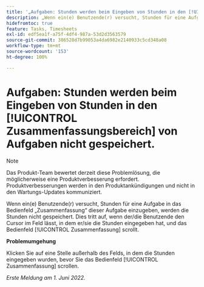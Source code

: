 ```yaml
---
title: '„Aufgaben: Stunden werden beim Eingeben von Stunden in den [!UICONTROL Zusammenfassungsbereich] von Aufgaben nicht gespeichert“'
description: „Wenn ein(e) Benutzende(r) versucht, Stunden für eine Aufgabe in das Bedienfeld ‚Zusammenfassung‘ dieser Aufgabe einzugeben, werden die Stunden nicht gespeichert. Dies tritt auf, wenn der/die Benutzende den Cursor im Feld lässt, in dem er/sie die Stunden eingegeben hat, und das Bedienfeld [!UICONTROL Zusammenfassung] scrollt“
hidefromtoc: true
feature: Tasks, Timesheets
exl-id: edf5ea1f-a75f-4df4-987a-53d2d3563579
source-git-commit: 386528d7b99053a4da6982e2140933c5cd348a08
workflow-type: tm+mt
source-wordcount: '153'
ht-degree: 100%

---
```


# Aufgaben: Stunden werden beim Eingeben von Stunden in den [!UICONTROL Zusammenfassungsbereich] von Aufgaben nicht gespeichert.

<!--Converted to story-->

>[!NOTE]
>
>Das Produkt-Team bewertet derzeit diese Problemlösung, die möglicherweise eine Produktverbesserung erfordert. Produktverbesserungen werden in den Produktankündigungen und nicht in den Wartungs-Updates kommuniziert.

Wenn ein(e) Benutzende(r) versucht, Stunden für eine Aufgabe in das Bedienfeld „Zusammenfassung“ dieser Aufgabe einzugeben, werden die Stunden nicht gespeichert. Dies tritt auf, wenn der/die Benutzende den Cursor im Feld lässt, in dem er/sie die Stunden eingegeben hat, und das Bedienfeld [!UICONTROL Zusammenfassung] scrollt.

**Problemumgehung**

Klicken Sie auf eine Stelle außerhalb des Felds, in dem die Stunden eingegeben wurden, bevor Sie das Bedienfeld [!UICONTROL Zusammenfassung] scrollen.

_Erste Meldung am 1. Juni 2022._
